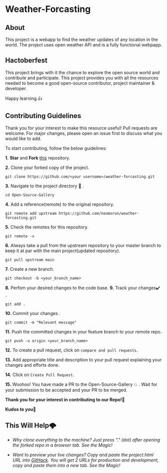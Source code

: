 # Weather-Forcasting

## About
This project is a webapp to find the weather updates of any location in the world. The project uses open weather API and is a fully functional webpapp.

## Hactoberfest
This project brings with it the chance to explore the open source world and contribute and participate. This project provides you with all the resources needed to become a good open-source contributor, project maintainer & developer.

Happy learning.👍

## Contributing Guidelines

Thank you for your interest to make this resource useful! Pull requests are welcome. For major changes, please open an issue first to discuss what you would like to add.

To start contributing, follow the below guidelines: 

**1.**  **Star** and **Fork** [this](https://github.com/neomoron/weather-forcasting) repository.

**2.**  Clone your forked copy of the project.
```
git clone https://github.com/<your username>/weather-forcasting.git
```
**3.** Navigate to the project directory :file_folder: .
```
cd Open-Source-Gallery
```
**4.** Add a reference(remote) to the original repository.
```
git remote add upstream https://github.com/neomoron/weather-forcasting.git 
```
**5.** Check the remotes for this repository.
```
git remote -v
```
**6.** Always take a pull from the upstream repository to your master branch to keep it at par with the main project(updated repository).
```
git pull upstream main
```
**7.** Create a new branch.
```
git checkout -b <your_branch_name>
```
**8.** Perfom your desired changes to the code base.
**9.** Track your changes:heavy_check_mark: .
```
git add . 
```
**10.** Commit your changes .
```
git commit -m "Relevant message"
```
**11.** Push the committed changes in your feature branch to your remote repo.
```
git push -u origin <your_branch_name>
```
**12.** To create a pull request, click on `compare and pull requests`.

**13.** Add appropriate title and description to your pull request explaining your changes and efforts done.

**14.** Click on `Create Pull Request`.

**15.** Woohoo! You have made a PR to the Open-Source-Gallery :boom: . Wait for your submission to be accepted and your PR to be merged.

**Thank you for your interest in contributing to our Repo!🏼**

**Kudos to you🎈**

## This Will Help🌩️

- *Why clone everything to the machine? Just press "." (dot) after opening the forked repo in a browser tab. See the Magic!*

- *Want to preview your live changes? Copy and paste the project.html URL into [GitHack](https://raw.githack.com/). You will get 2 URLs for production and development, copy and paste them into a new tab. See the Magic!*

